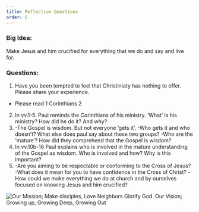 ```yaml
---
title: Reflection Questions
order: 6
---
```


### Big Idea: 

Make Jesus and him crucified for everything that we do and say and live for. 



### Questions:


1.	Have you been tempted to feel that Christiniaty has nothing to offer. Please share your experience.
- Please read 1 Corinthians 2
2.	In vv.1-5. Paul reminds the Corinthians of his ministry. ‘What’ is his ministry? How did he do it? And why? 
3.	-The Gospel is wisdom. But not everyone ‘gets it’.
     -Who gets it and who doesn’t? What else does paul say about these two groups? 
     -Who are the ‘mature’? How did they comprehend that the Gospel is wisdom? 
4.	In vv.10b-16 Paul explains who is involved in the mature understanding of the Gospel as wisdom. Who is involved and how? Why is this important?
5.	-Are you aiming to be respectable or conforming to the Cross of Jesus?  
     -What does it mean for you to have confidence in the Cross of Christ? 
     -How could we make everything we do at church and by ourselves focused on knowing Jesus and him crucified? 


![Our Mission; Make disciples, Love Neighbors Glorify God. Our Vision; Growing up, Growing Deep, Growing Out](https://raw.githubusercontent.com/stgeorgeshurstville/bulletin/main/images/upload.JPG)
